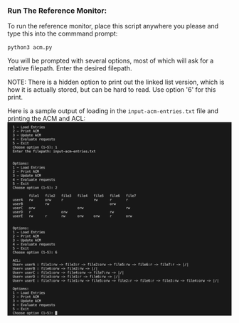 ### Run The Reference Monitor:
To run the reference monitor, place this script anywhere you please and type this into the commmand prompt:
```
python3 acm.py
```
You will be prompted with several options, most of which will ask for a relative filepath. Enter the desired
filepath. 

NOTE: There is a hidden option to print out the linked list version, which is how it is actually stored, but 
can be hard to read. Use option '6' for this print.

Here is a sample output of loading in the ```input-acm-entries.txt``` file and printing the ACM and ACL:
![output file](/assets/output.png)